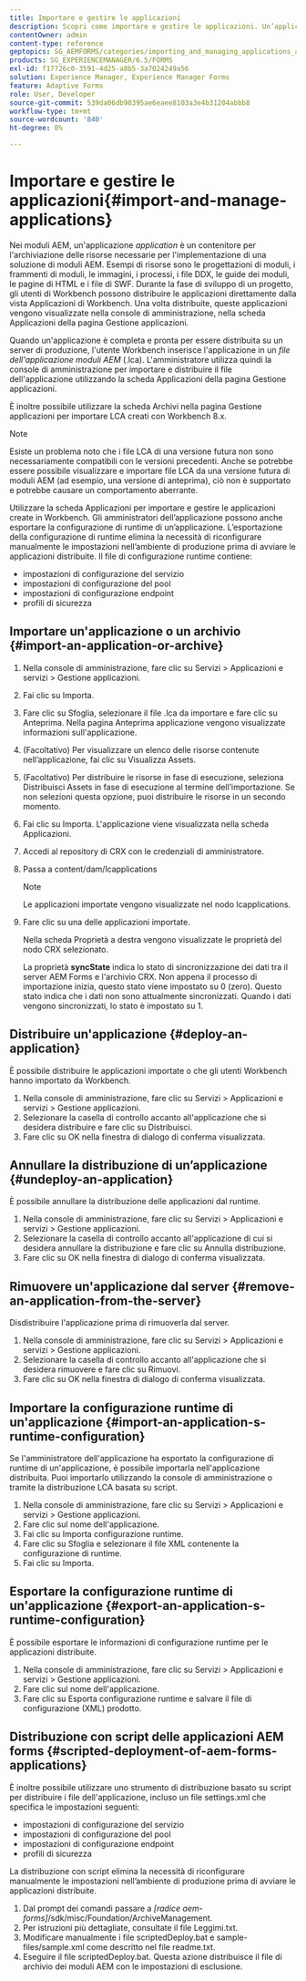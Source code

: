 ```yaml
---
title: Importare e gestire le applicazioni
description: Scopri come importare e gestire le applicazioni. Un’applicazione è un contenitore per l’archiviazione delle risorse necessarie per implementare una soluzione AEM forms.
contentOwner: admin
content-type: reference
geptopics: SG_AEMFORMS/categories/importing_and_managing_applications_and_archives
products: SG_EXPERIENCEMANAGER/6.5/FORMS
exl-id: f17726c0-3591-4d25-a8b5-3a7024249a56
solution: Experience Manager, Experience Manager Forms
feature: Adaptive Forms
role: User, Developer
source-git-commit: 539da06db98395ae6eaee8103a3e4b31204abbb8
workflow-type: tm+mt
source-wordcount: '840'
ht-degree: 0%

---
```


# Importare e gestire le applicazioni{#import-and-manage-applications}

Nei moduli AEM, un&#39;applicazione *application* è un contenitore per l&#39;archiviazione delle risorse necessarie per l&#39;implementazione di una soluzione di moduli AEM. Esempi di risorse sono le progettazioni di moduli, i frammenti di moduli, le immagini, i processi, i file DDX, le guide dei moduli, le pagine di HTML e i file di SWF. Durante la fase di sviluppo di un progetto, gli utenti di Workbench possono distribuire le applicazioni direttamente dalla vista Applicazioni di Workbench. Una volta distribuite, queste applicazioni vengono visualizzate nella console di amministrazione, nella scheda Applicazioni della pagina Gestione applicazioni.

Quando un&#39;applicazione è completa e pronta per essere distribuita su un server di produzione, l&#39;utente Workbench inserisce l&#39;applicazione in un *file dell&#39;applicazione moduli AEM* (.lca). L&#39;amministratore utilizza quindi la console di amministrazione per importare e distribuire il file dell&#39;applicazione utilizzando la scheda Applicazioni della pagina Gestione applicazioni.

È inoltre possibile utilizzare la scheda Archivi nella pagina Gestione applicazioni per importare LCA creati con Workbench 8.x.

>[!NOTE]
>
>Esiste un problema noto che i file LCA di una versione futura non sono necessariamente compatibili con le versioni precedenti. Anche se potrebbe essere possibile visualizzare e importare file LCA da una versione futura di moduli AEM (ad esempio, una versione di anteprima), ciò non è supportato e potrebbe causare un comportamento aberrante.

Utilizzare la scheda Applicazioni per importare e gestire le applicazioni create in Workbench. Gli amministratori dell’applicazione possono anche esportare la configurazione di runtime di un’applicazione. L’esportazione della configurazione di runtime elimina la necessità di riconfigurare manualmente le impostazioni nell’ambiente di produzione prima di avviare le applicazioni distribuite. Il file di configurazione runtime contiene:

* impostazioni di configurazione del servizio
* impostazioni di configurazione del pool
* impostazioni di configurazione endpoint
* profili di sicurezza

## Importare un&#39;applicazione o un archivio {#import-an-application-or-archive}

1. Nella console di amministrazione, fare clic su Servizi > Applicazioni e servizi > Gestione applicazioni.
1. Fai clic su Importa.
1. Fare clic su Sfoglia, selezionare il file .lca da importare e fare clic su Anteprima. Nella pagina Anteprima applicazione vengono visualizzate informazioni sull&#39;applicazione.
1. (Facoltativo) Per visualizzare un elenco delle risorse contenute nell’applicazione, fai clic su Visualizza Assets.
1. (Facoltativo) Per distribuire le risorse in fase di esecuzione, seleziona Distribuisci Assets in fase di esecuzione al termine dell’importazione. Se non selezioni questa opzione, puoi distribuire le risorse in un secondo momento.
1. Fai clic su Importa. L&#39;applicazione viene visualizzata nella scheda Applicazioni.
1. Accedi al repository di CRX con le credenziali di amministratore.
1. Passa a content/dam/lcapplications

   >[!NOTE]
   >
   >Le applicazioni importate vengono visualizzate nel nodo lcapplications.

1. Fare clic su una delle applicazioni importate.

   Nella scheda Proprietà a destra vengono visualizzate le proprietà del nodo CRX selezionato.

   La proprietà **syncState** indica lo stato di sincronizzazione dei dati tra il server AEM Forms e l&#39;archivio CRX. Non appena il processo di importazione inizia, questo stato viene impostato su 0 (zero). Questo stato indica che i dati non sono attualmente sincronizzati. Quando i dati vengono sincronizzati, lo stato è impostato su 1.

## Distribuire un&#39;applicazione {#deploy-an-application}

È possibile distribuire le applicazioni importate o che gli utenti Workbench hanno importato da Workbench.

1. Nella console di amministrazione, fare clic su Servizi > Applicazioni e servizi > Gestione applicazioni.
1. Selezionare la casella di controllo accanto all&#39;applicazione che si desidera distribuire e fare clic su Distribuisci.
1. Fare clic su OK nella finestra di dialogo di conferma visualizzata.

## Annullare la distribuzione di un’applicazione {#undeploy-an-application}

È possibile annullare la distribuzione delle applicazioni dal runtime.

1. Nella console di amministrazione, fare clic su Servizi > Applicazioni e servizi > Gestione applicazioni.
1. Selezionare la casella di controllo accanto all&#39;applicazione di cui si desidera annullare la distribuzione e fare clic su Annulla distribuzione.
1. Fare clic su OK nella finestra di dialogo di conferma visualizzata.

## Rimuovere un&#39;applicazione dal server {#remove-an-application-from-the-server}

Disdistribuire l&#39;applicazione prima di rimuoverla dal server.

1. Nella console di amministrazione, fare clic su Servizi > Applicazioni e servizi > Gestione applicazioni.
1. Selezionare la casella di controllo accanto all&#39;applicazione che si desidera rimuovere e fare clic su Rimuovi.
1. Fare clic su OK nella finestra di dialogo di conferma visualizzata.

## Importare la configurazione runtime di un&#39;applicazione {#import-an-application-s-runtime-configuration}

Se l&#39;amministratore dell&#39;applicazione ha esportato la configurazione di runtime di un&#39;applicazione, è possibile importarla nell&#39;applicazione distribuita. Puoi importarlo utilizzando la console di amministrazione o tramite la distribuzione LCA basata su script.

1. Nella console di amministrazione, fare clic su Servizi > Applicazioni e servizi > Gestione applicazioni.
1. Fare clic sul nome dell&#39;applicazione.
1. Fai clic su Importa configurazione runtime.
1. Fare clic su Sfoglia e selezionare il file XML contenente la configurazione di runtime.
1. Fai clic su Importa.

## Esportare la configurazione runtime di un&#39;applicazione {#export-an-application-s-runtime-configuration}

È possibile esportare le informazioni di configurazione runtime per le applicazioni distribuite.

1. Nella console di amministrazione, fare clic su Servizi > Applicazioni e servizi > Gestione applicazioni.
1. Fare clic sul nome dell&#39;applicazione.
1. Fare clic su Esporta configurazione runtime e salvare il file di configurazione (XML) prodotto.

## Distribuzione con script delle applicazioni AEM forms {#scripted-deployment-of-aem-forms-applications}

È inoltre possibile utilizzare uno strumento di distribuzione basato su script per distribuire i file dell&#39;applicazione, incluso un file settings.xml che specifica le impostazioni seguenti:

* impostazioni di configurazione del servizio
* impostazioni di configurazione del pool
* impostazioni di configurazione endpoint
* profili di sicurezza

La distribuzione con script elimina la necessità di riconfigurare manualmente le impostazioni nell’ambiente di produzione prima di avviare le applicazioni distribuite.

1. Dal prompt dei comandi passare a *[radice aem-forms]*/sdk/misc/Foundation/ArchiveManagement.
1. Per istruzioni più dettagliate, consultate il file Leggimi.txt.
1. Modificare manualmente i file scriptedDeploy.bat e sample-files/sample.xml come descritto nel file readme.txt.
1. Eseguire il file scriptedDeploy.bat. Questa azione distribuisce il file di archivio dei moduli AEM con le impostazioni di esclusione.
